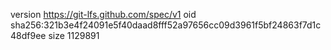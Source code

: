 version https://git-lfs.github.com/spec/v1
oid sha256:321b3e4f24091e5f40daad8fff52a97656cc09d3961f5bf24863f7d1c48df9ee
size 1129891
